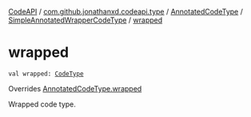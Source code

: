 [CodeAPI](../../../index.md) / [com.github.jonathanxd.codeapi.type](../../index.md) / [AnnotatedCodeType](../index.md) / [SimpleAnnotatedWrapperCodeType](index.md) / [wrapped](.)

# wrapped

`val wrapped: `[`CodeType`](../../-code-type/index.md)

Overrides [AnnotatedCodeType.wrapped](../wrapped.md)

Wrapped code type.

